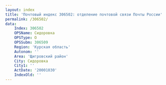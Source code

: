 ```yaml
---
layout: index
title: 'Почтовый индекс 306502: отделение почтовой связи Почты России'
permalink: /306502/
data:
    Index: 306502
    OPSName: Сидоровка
    OPSType: О
    OPSSubm: 306509
    Region: 'Курская область'
    Autonom: ''
    Area: 'Щигровский район'
    City: Сидоровка
    City1: ''
    ActDate: '20001030'
    IndexOld: ''
---
```

